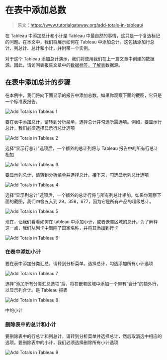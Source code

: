 # 在表中添加总数

> 原文：<https://www.tutorialgateway.org/add-totals-in-tableau/>

在 Tableau 中添加总计和小计是 Tableau 中最自然的事情，这只是一个复选标记的问题。在本文中，我们将展示如何在 Tableau 中添加总计。这包括添加行总计、列总计、总计和小计，并附带一个实例。

对于这个 Tableau 添加总计演示，我们将使用我们在上一篇文章中创建的数据源。因此，请访问表报告文章中的[数据标签，了解](https://www.tutorialgateway.org/data-labels-in-tableau-reports/)[表](https://www.tutorialgateway.org/tableau/)数据源。

## 在表中添加总计的步骤

在本例中，我们将向下面显示的报告中添加总数。如果你观察下面的截图，它只是一个标准表报告。

![Add Totals in Tableau 1](img/bd88e0863f4e811e17cb052659e55ade.png)

要在表中添加总计，请转到分析菜单，选择总计并勾选所需选项。例如，要显示行总计，我们必须选择显示行总计选项

![Add Totals in Tableau 2](img/59b4b9dbb0db664f83cf3a00c8e77530.png)

选择“显示行总计”选项后，一个额外的总计列将与 Tableau 报告中的所有行总计相加

![Add Totals in Tableau 3](img/89a24c07272b9e9ef460c7d9590b9be8.png)

要显示列总计，请转到分析菜单并选择总计。接下来，勾选显示列总计选项

![Add Totals in Tableau 4](img/9ea45a4f310aa5f189ea7a54ba35ffb7.png)

选择“显示列总计”选项后，一个额外的总计行将与所有列总计相加。如果你观察下面的截图，我们四舍五入到 29，358，677，因为它是所有产品的超级总计。

![Add Totals in Tableau 5](img/d33a78e128653d999b8bf89854c8303e.png)

现在，让我们看看如何在 tableau 中添加小计，或者嵌套区域的总计。为了解释这一点，我们从列卡中删除了国家名称，并将其添加到行卡

![Add Totals in Tableau 6](img/b9e798663f656ada80304ce54b8bc2ef.png)

### 在表中添加小计

要在表中添加分类汇总，请转到分析菜单。选择总计，勾选添加所有小计选项

![Add Totals in Tableau 7](img/4205feb64de7a627789e2cbcede6dae8.png)

选择“添加所有分类汇总选项”后，将在嵌套区域中添加一个带有“合计”的额外行，以显示列合计。是 Tableau 报表

![Add Totals in Tableau 8](img/57761b948deb081e8defb8bc4633f83d.png)

中的小计

### 删除表中的总计和小计

要删除表中的行总计和列总计，请转到分析菜单并选择总计，然后取消选中相应的选项。要删除表中的小计，我们必须选择删除所有小计选项

![Add Totals in Tableau 9](img/12329daeff9a91c9566b3a029f077842.png)